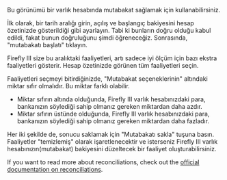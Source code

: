 Bu görünümü bir varlık hesabında mutabakat sağlamak için kullanabilirsiniz.

İlk olarak, bir tarih aralığı girin, açılış ve başlangıç bakiyesini hesap özetinizde gösterildiği gibi ayarlayın. Tabi ki bunların doğru olduğu kabul edildi, fakat bunun doğruluğunu şimdi öğreneceğiz. Sonrasında, "mutabakatı başlatı" tıklayın.

Firefly III size bu aralıktaki faaliyetleri, artı sadece iyi ölçüm için bazı ekstra faaliyetleri gösterir. Hesap özetinizde görünen tüm faaliyetleri seçin.

Faaliyetleri seçmeyi bitirdiğinizde, "Mutabakat seçeneklerinin" altındaki miktar sıfır olmalıdır. Bu miktar farklı olabilir.

* Miktar sıfırın altında olduğunda, Firefly III varlık hesabınızdaki para, bankanızın söylediği sahip olmanız gereken miktardan daha azdır.
* Miktar sıfırın üstünde olduğunda, Firefly III varlık hesabınızdaki para, bankanızın söylediği sahip olmanız gereken miktardan daha fazladır.

Her iki şekilde de, sonucu saklamak için "Mutabakatı sakla" tuşuna basın. Faaliyetler "temizlemiş" olarak işaretlenecektir ve isterseniz Firefly III varlık hesabınızın(mutabakat) bakiyesini düzeltecek bir faaliyet oluşturabilirsiniz.

If you want to read more about reconciliations, check out the [official documentation on reconciliations](https://firefly-iii.readthedocs.io/en/latest/advanced/reconcile.html).